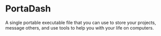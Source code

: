 # PortaDash
A single portable executable file that you can use to store your projects, message others, and use tools to help you with your life on computers.
